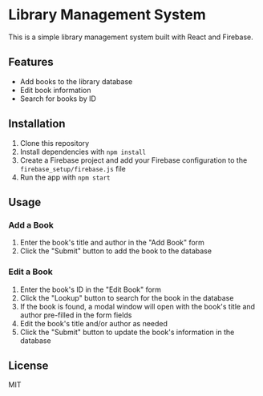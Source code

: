 # Library Management System

This is a simple library management system built with React and Firebase.

## Features

- Add books to the library database
- Edit book information
- Search for books by ID

## Installation

1. Clone this repository
2. Install dependencies with `npm install`
3. Create a Firebase project and add your Firebase configuration to the `firebase_setup/firebase.js` file
4. Run the app with `npm start`

## Usage

### Add a Book

1. Enter the book's title and author in the "Add Book" form
2. Click the "Submit" button to add the book to the database

### Edit a Book

1. Enter the book's ID in the "Edit Book" form
2. Click the "Lookup" button to search for the book in the database
3. If the book is found, a modal window will open with the book's title and author pre-filled in the form fields
4. Edit the book's title and/or author as needed
5. Click the "Submit" button to update the book's information in the database

## License

MIT